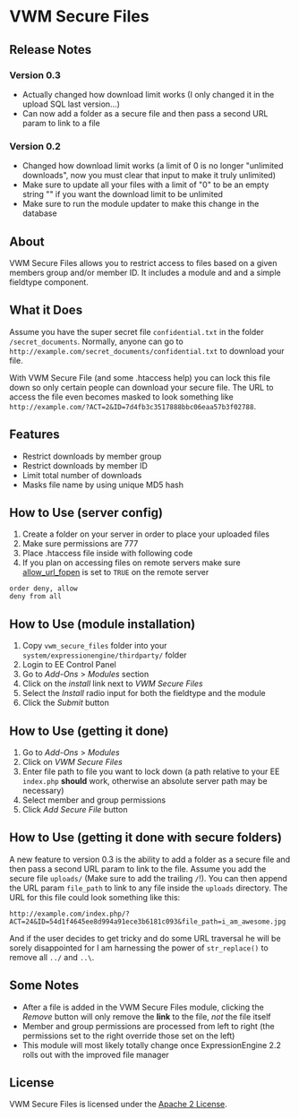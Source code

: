 # VWM Secure Files

## Release Notes

### Version 0.3 ###

* Actually changed how download limit works (I only changed it in the upload SQL last version...)
* Can now add a folder as a secure file and then pass a second URL param to link to a file

### Version 0.2 ###

* Changed how download limit works (a limit of 0 is no longer "unlimited downloads", now you must clear that input to make it truly unlimited)
* Make sure to update all your files with a limit of "0" to be an empty string "" if you want the download limit to be unlimited
* Make sure to run the module updater to make this change in the database

## About

VWM Secure Files allows you to restrict access to files based on a given members group and/or member ID. It includes a module and and a simple fieldtype component.

## What it Does

Assume you have the super secret file `confidential.txt` in the folder `/secret_documents`. Normally, anyone can go to `http://example.com/secret_documents/confidential.txt` to download your file.

With VWM Secure File (and some .htaccess help) you can lock this file down so only certain people can download your secure file. The URL to access the file even becomes masked to look something like `http://example.com/?ACT=2&ID=7d4fb3c3517888bbc06eaa57b3f02788`.

## Features

* Restrict downloads by member group
* Restrict downloads by member ID
* Limit total number of downloads
* Masks file name by using unique MD5 hash

## How to Use (server config)

1. Create a folder on your server in order to place your uploaded files
2. Make sure permissions are 777
3. Place .htaccess file inside with following code
4. If you plan on accessing files on remote servers make sure [allow_url_fopen](http://www.php.net/manual/en/filesystem.configuration.php#ini.allow-url-fopen) is set to `TRUE` on the remote server

```
order deny, allow
deny from all
```

## How to Use (module installation)

1. Copy `vwm_secure_files` folder into your `system/expressionengine/thirdparty/` folder
2. Login to EE Control Panel
3. Go to *Add-Ons* > *Modules* section
4. Click on the *install* link next to *VWM Secure Files*
5. Select the *Install* radio input for both the fieldtype and the module
6. Click the *Submit* button

## How to Use (getting it done)

1. Go to *Add-Ons* > *Modules*
2. Click on *VWM Secure Files*
3. Enter file path to file you want to lock down (a path relative to your EE `index.php` **should** work, otherwise an absolute server path may be necessary)
4. Select member and group permissions
5. Click *Add Secure File* button

## How to Use (getting it done with secure folders)

A new feature to version 0.3 is the ability to add a folder as a secure file and then pass a second URL param to link to the file. Assume you add the secure file `uploads/` (Make sure to add the trailing `/`!). You can then append the URL param `file_path` to link to any file inside the `uploads` directory. The URL for this file could look something like this:

````
http://example.com/index.php/?ACT=24&ID=54d1f4645ee8d994a91ece3b6181c093&file_path=i_am_awesome.jpg
````

And if the user decides to get tricky and do some URL traversal he will be sorely disappointed for I am harnessing the power of `str_replace()` to remove all `../` and `..\`.

## Some Notes

* After a file is added in the VWM Secure Files module, clicking the *Remove* button will only remove the **link** to the file, *not* the file itself
* Member and group permissions are processed from left to right (the permissions set to the right override those set on the left)
* This module will most likely totally change once ExpressionEngine 2.2 rolls out with the improved file manager

## License

VWM Secure Files is licensed under the [Apache 2 License](http://www.apache.org/licenses/LICENSE-2.0.html).